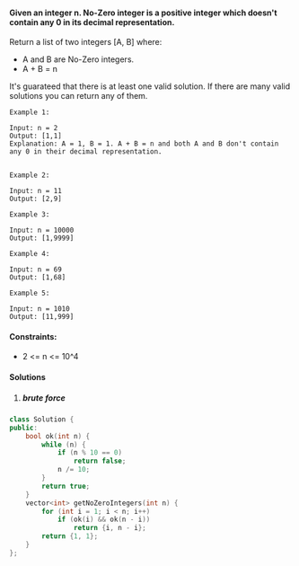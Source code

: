 #### Given an integer n. No-Zero integer is a positive integer which doesn't contain any 0 in its decimal representation.

Return a list of two integers [A, B] where:

-    A and B are No-Zero integers.
-    A + B = n

It's guarateed that there is at least one valid solution. If there are many valid solutions you can return any of them.

 
```
Example 1:

Input: n = 2
Output: [1,1]
Explanation: A = 1, B = 1. A + B = n and both A and B don't contain any 0 in their decimal representation.


Example 2:

Input: n = 11
Output: [2,9]

Example 3:

Input: n = 10000
Output: [1,9999]

Example 4:

Input: n = 69
Output: [1,68]

Example 5:

Input: n = 1010
Output: [11,999]
```

 

#### Constraints:

-   2 <= n <= 10^4

#### Solutions

1. ##### brute force


```cpp
class Solution {
public:
    bool ok(int n) {
        while (n) {
            if (n % 10 == 0)
                return false;
            n /= 10;
        }
        return true;
    }
    vector<int> getNoZeroIntegers(int n) {
        for (int i = 1; i < n; i++)
            if (ok(i) && ok(n - i))
                return {i, n - i};
        return {1, 1};
    }
};
```